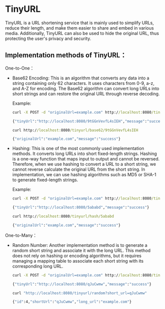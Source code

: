 # TinyURL

TinyURL is a URL shortening service that is mainly used to simplify URLs, reduce their length, and make them easier to share and embed in various media. Additionally, TinyURL can also be used to hide the original URL, thus protecting the user's privacy and security.

## Implementation methods of TinyURL：

One-to-One：

- Base62 Encoding: This is an algorithm that converts any data into a string containing only 62 characters. It uses characters from 0-9, a-z, and A-Z for encoding. The Base62 algorithm can convert long URLs into short strings and can restore the original URL through reverse decoding.

  Example:

  ```cmd
  curl -X POST -d "originalUrl=example.com" http://localhost:8080/tinyurl/base62

  {"tinyUrl":"http://localhost:8080/9tGGnVevfL4sIEH","message":"success"}
  ```

  ```cmd
  curl http://localhost:8080/tinyurl/base62/9tGGnVevfL4sIEH

  {"originalUrl":"example.com","message":"success"}
  ```

- Hashing: This is one of the most commonly used implementation methods. It converts long URLs into short fixed-length strings. Hashing is a one-way function that maps input to output and cannot be reversed. Therefore, when we use hashing to convert a URL to a short string, we cannot reverse calculate the original URL from the short string. In implementation, we can use hashing algorithms such as MD5 or SHA-1 to generate fixed-length strings.

  Example:

  ```cmd
  curl -X POST -d "originalUrl=example.com" http://localhost:8080/tinyurl/hash

  {"tinyUrl":"http://localhost:8080/5ababd","message":"success"}
  ```

  ```cmd
  curl http://localhost:8080/tinyurl/hash/5ababd

  {"originalUrl":"example.com","message":"success"}
  ```

One-to-Many：

- Random Number: Another implementation method is to generate a random short string and associate it with the long URL. This method does not rely on hashing or encoding algorithms, but it requires managing a mapping table to associate each short string with its corresponding long URL.  
    ```cmd
    curl -X POST -d "originalUrl=example.com" http://localhost:8080/tinyurl/random

    {"tinyUrl":"http://localhost:8080/qJuCwmw","message":"success"}
    ```

    ```cmd
    curl "http://localhost:8080/tinyurl/random?short_url=qJuCwmw"

    {"id":4,"shortUrl":"qJuCwmw","long_url":"example.com"}
    ```
